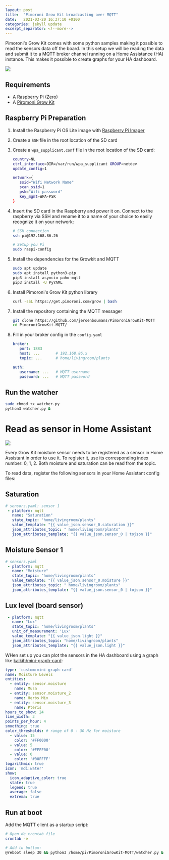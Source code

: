 ```yaml
---
layout: post
title:  "Pimoroni Grow Kit broadcasting over MQTT"
date:   2021-03-20 16:37:10 +0100
categories: jekyll update
excerpt_separator: <!--more-->
---
```

Pimoroni's Grow Kit comes with some python samples making it possible to read the sensors data off the board. In this setup we will be reading the
data and submit it to a MQTT broker channel running on a Home Assistance (HA) instance. 
This makes it possible to create graphs for your HA dashboard.
<!--more-->

![](https://i.imgur.com/qMEm57R.png)

## Requirements

* A Raspberry Pi (Zero)
* A [Piromoni   Grow Kit](https://shop.pimoroni.com/products/grow)

## Raspberry Pi Preparation

1. Install the Raspberry Pi OS Lite image with [Raspberry Pi Imager](https://www.raspberrypi.org/software/)
2. Create a `SSH` file in the root location of the SD card
3. Create a `wpa_supplicant.conf` file in the root location of the SD card:

    ```bash
    country=NL
    ctrl_interface=DIR=/var/run/wpa_supplicant GROUP=netdev
    update_config=1

    network={
       ssid="Wifi Network Name"
       scan_ssid=1
       psk="Wifi password"
       key_mgmt=WPA-PSK
    }
    ```

4. Insert the SD card in the Raspberry and power it on. Connect to the raspberry via SSH and rename it to a name of your choice to easily recognize it on your network:

    ```bash
    # SSH connection
    ssh pi@192.168.86.26
    
   # Setup you Pi
    sudo raspi-config
    ```

5. Install the dependencies for the Growkit and MQTT

    ```bash
    sudo apt update
    sudo apt install python3-pip
    pip3 install asyncio paho-mqtt
    pip3 install -U PyYAML
    ```
6. Install Pimoroni's Grow Kit python library

    ```bash
    curl -sSL https://get.pimoroni.com/grow | bash
    ```   

6. Install the repository containing the MQTT messager 

    ```bash
    git clone https://github.com/jeroenboumans/PimoroniGrowKit-MQTT
    cd PimoroniGrowKit-MQTT/
    ```

7. Fill in your broker config in the `config.yaml`

   ```yaml
   broker:
      port: 1883
      host: ...       # 192.168.86.x
      topic: ...      # home/livingroom/plants

   auth:
      username: ...   # MQTT username
      password: ...   # MQTT password
   ```

## Run the watcher

```bash
sudo chmod +x watcher.py
python3 watcher.py &
```

# Read as sensor in Home Assistant

![](https://i.imgur.com/J89flMq.png)

Every Grow Kit moisture sensor needs to be registered as a sensor in Home Assistant in order to use it. To register it, 
use its corresponding index number: 0, 1, 2.
Both moisture and saturation can be read from the topic.

To read data, register the following sensors in your Home Assistant config files:

## Saturation
```yaml
# sensors.yaml: sensor 1
 - platform: mqtt
   name: "Saturation"
   state_topic: "home/livingroom/plants"
   value_template: "{{ value_json.sensor_0.saturation }}"
   json_attributes_topic: " home/livingroom/plants"
   json_attributes_template: "{{ value_json.sensor_0 | tojson }}"
```

## Moisture Sensor 1
```yaml
# sensors.yaml
 - platform: mqtt
   name: "Moisture"
   state_topic: "home/livingroom/plants"
   value_template: "{{ value_json.sensor_0.moisture }}"
   json_attributes_topic: " home/livingroom/plants"
   json_attributes_template: "{{ value_json.sensor_0 | tojson }}"
```

## Lux level (board sensor)
```yaml
 - platform: mqtt
   name: "Lux"
   state_topic: "home/livingroom/plants"
   unit_of_measurement: 'Lux'
   value_template: "{{ value_json.light }}"
   json_attributes_topic: "home/livingroom/plants"
   json_attributes_template: "{{ value_json.light }}"
```

WHen set up you can plot the sensors in the HA dashboard using a graph like [kalkih/mini-graph-card](https://github.com/kalkih/mini-graph-card):
```yaml
type: 'custom:mini-graph-card'
name: Moisture Levels
entities:
  - entity: sensor.moisture
    name: Musa
  - entity: sensor.moisture_2
    name: Herbs Mix
  - entity: sensor.moisture_3
    name: Pteris
hours_to_show: 24
line_width: 3
points_per_hour: 4
smoothing: true
color_thresholds: # range of 0 - 30 Hz for moisture
  - value: 15
    color: '#FF0000'
  - value: 5
    color: '#FFFF00'
  - value: 0
    color: '#00FFFF'
logarithmic: true
icon: 'mdi:water'
show:
  icon_adaptive_color: true
  state: true
  legend: true
  average: false
  extrema: true
```

## Run at boot

Add the MQTT client as a startup script:
```bash
# Open de crontab file
crontab -e

# Add to bottom:
@reboot sleep 30 && python3 /home/pi/PimoroniGrowKit-MQTT/watcher.py & 2>&1 >> /home/pi/PimoroniGrowKit-MQTT/watcher.log
```